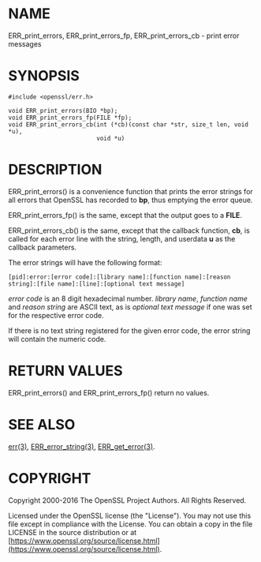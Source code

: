 # NAME

ERR\_print\_errors, ERR\_print\_errors\_fp, ERR\_print\_errors\_cb
\- print error messages

# SYNOPSIS

    #include <openssl/err.h>

    void ERR_print_errors(BIO *bp);
    void ERR_print_errors_fp(FILE *fp);
    void ERR_print_errors_cb(int (*cb)(const char *str, size_t len, void *u),
                             void *u)

# DESCRIPTION

ERR\_print\_errors() is a convenience function that prints the error
strings for all errors that OpenSSL has recorded to **bp**, thus
emptying the error queue.

ERR\_print\_errors\_fp() is the same, except that the output goes to a
**FILE**.

ERR\_print\_errors\_cb() is the same, except that the callback function,
**cb**, is called for each error line with the string, length, and userdata
**u** as the callback parameters.

The error strings will have the following format:

    [pid]:error:[error code]:[library name]:[function name]:[reason string]:[file name]:[line]:[optional text message]

_error code_ is an 8 digit hexadecimal number. _library name_,
_function name_ and _reason string_ are ASCII text, as is _optional
text message_ if one was set for the respective error code.

If there is no text string registered for the given error code,
the error string will contain the numeric code.

# RETURN VALUES

ERR\_print\_errors() and ERR\_print\_errors\_fp() return no values.

# SEE ALSO

[err(3)](http://man.he.net/man3/err), [ERR\_error\_string(3)](http://man.he.net/man3/ERR_error_string),
[ERR\_get\_error(3)](http://man.he.net/man3/ERR_get_error).

# COPYRIGHT

Copyright 2000-2016 The OpenSSL Project Authors. All Rights Reserved.

Licensed under the OpenSSL license (the "License").  You may not use
this file except in compliance with the License.  You can obtain a copy
in the file LICENSE in the source distribution or at
[https://www.openssl.org/source/license.html](https://www.openssl.org/source/license.html).
